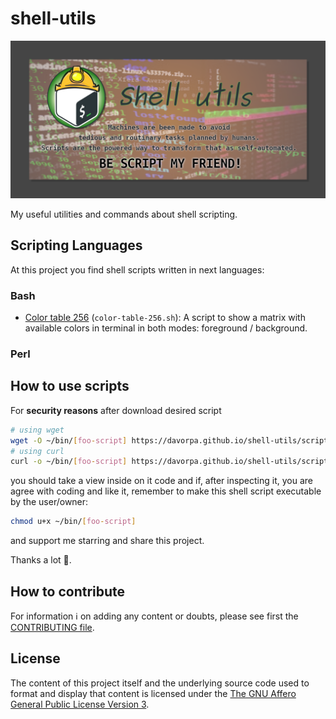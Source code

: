 # shell-utils

![Shell utils. Machines are been made to avoid tedious and routinary task planned by humans. Scripts are the powered way to transform that as self-automated. BE SCRIPT MY FRIEND!](./assets/screenshot.png)

My useful utilities and commands about shell scripting.

## Scripting Languages

At this project you find shell scripts written in next languages:

### Bash

- [Color table 256](scripts/color-table-256.sh) (`color-table-256.sh`): A script to show a matrix with available colors in terminal in both modes: foreground / background.

### Perl

## How to use scripts

For **security reasons** after download desired script

```bash
# using wget
wget -O ~/bin/[foo-script] https://davorpa.github.io/shell-utils/scripts/[foo-script]
# using curl
curl -o ~/bin/[foo-script] https://davorpa.github.io/shell-utils/scripts/[foo-script]
```

you should take a view inside on it code and if, after inspecting it, you are agree with coding and like it, remember to make this shell script executable by the user/owner:

```bash
chmod u+x ~/bin/[foo-script]
```

and support me starring and share this project.

Thanks a lot 🙏.

## How to contribute

For information ℹ️ on adding any content or doubts, please see first the [CONTRIBUTING file](CONTRIBUTING.md).


## License

The content of this project itself and the underlying source code used to format and display that content is licensed under the [The GNU Affero General Public License Version 3](LICENSE).
